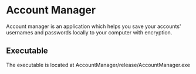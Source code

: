 # Account Manager

Account manager is an application which helps you save your accounts' usernames and passwords locally to your computer with encryption.


## Executable

The executable is located at AccountManager/release/AccountManager.exe
